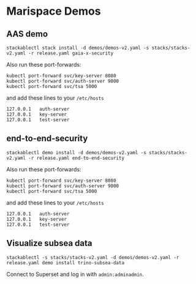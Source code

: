 # Marispace Demos

## AAS demo

    stackablectl stack install -d demos/demos-v2.yaml -s stacks/stacks-v2.yaml -r release.yaml gaia-x-security

Also run these port-forwards:

    kubectl port-forward svc/key-server 8080
    kubectl port-forward svc/auth-server 9000
    kubectl port-forward svc/tsa 5000

and add these lines to your `/etc/hosts`

    127.0.0.1	auth-server
    127.0.0.1	key-server
    127.0.0.1	test-server

## end-to-end-security

    stackablectl demo install -d demos/demos-v2.yaml -s stacks/stacks-v2.yaml -r release.yaml end-to-end-security

Also run these port-forwards:

    kubectl port-forward svc/key-server 8080
    kubectl port-forward svc/auth-server 9000
    kubectl port-forward svc/tsa 5000

and add these lines to your `/etc/hosts`

    127.0.0.1	auth-server
    127.0.0.1	key-server
    127.0.0.1	test-server

## Visualize subsea data

    stackablectl -s stacks/stacks-v2.yaml -d demos/demos-v2.yaml -r release.yaml demo install trino-subsea-data

Connect to Superset and log in with `admin:adminadmin`.
